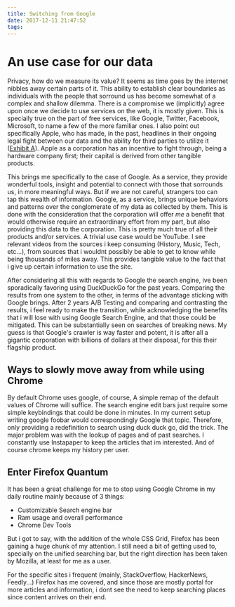 ```yaml
---
title: Switching from Google
date: 2017-12-11 21:47:52
tags:
---
```


# An use case for our data

Privacy, how do we measure its value? It seems as time goes by the internet nibbles away certain parts of it. This ability to establish clear boundaries as individuals with the people that sorround us has become somewhat of a complex and shallow dilemma. There is a compromise we (implicitly) agree upon once we decide to use services on the web, it is mostly given. This is specially true on the part of free services, like Google, Twitter, Facebook, Microsoft, to name a few of the more familiar ones. I also point out specifically Apple, who has made, in the past, headlines in their ongoing legal fight between our data and the ability for third parties to utilize it ([Exhibit A](https://www.digitaltrends.com/mobile/apple-encryption-court-order-news/)). Apple as a corporation has an incentive to fight through, being a hardware company first; their capital is derived from other tangible products.

This brings me specifically to the case of Google. As a service, they provide wonderful tools, insight and potential to connect with those that sorrounds us, in more meaningful ways. But if we are not careful, strangers too can tap this wealth of information. Google, as a service, brings unique behaviors and patterns over the conglomerate of my data as collected by them. This is done with the consideration that the corporation will offer *me* a benefit that would otherwise require an extraordinary effort from my part, but also providing this data to the corporation. This is pretty much true of all their products and/or services. A trivial use case would be YouTube. I see relevant videos from the sources i keep consuming (History, Music, Tech, etc...), from sources that i wouldnt possibly be able to get to know while being thousands of miles away. This provides tangible value to the fact that i give up certain information to use the site.

After considering all this with regards to Google the search engine, ive been sporadically favoring using DuckDuckGo for the past years. Comparing the results from one system to the other, in terms of the advantage sticking with Google brings. After 2 years A/B Testing and comparing and contrasting the results, i feel ready to make the transition, while acknowledging the benefits that i will lose with using Google Search Engine, and that those could be mitigated. This can be substantially seen on searches of breaking news. My guess is that Google's crawler is way faster and potent, it is after all a gigantic corporation with billions of dollars at their disposal, for this their flagship product.

## Ways to slowly move away from while using Chrome

By default Chrome uses google, of course, A simple remap of the default values of Chrome will suffice. The search engine edit bars just require some simple keybindings that could be done in minutes. In my current setup writing google foobar would correspondingly Google that topic. Therefore, only providing a redefinition to search using duck duck go, did the trick. The major problem was with the lookup of pages and of past searches. I constantly use Instapaper to keep the articles that im interested. And of course chrome keeps my history per user.

## Enter Firefox Quantum

It has been a great challenge for me to stop using Google Chrome in my daily routine mainly because of 3 things:

* Customizable Search engine bar
* Ram usage and overall performance
* Chrome Dev Tools

But i got to say, with the addition of the whole CSS Grid, Firefox has been gaining a huge chunk of my attention. I still need a bit of getting used to, specially on the unified searching bar, but the right direction has been taken by Mozilla, at least for me as a user.

For the specific sites i frequent (mainly, StackOverflow, HackerNews, Feedly...) Firefox has me covered, and since those are mostly portal for more articles and information, i dont see the need to keep searching places since content arrives on their end.